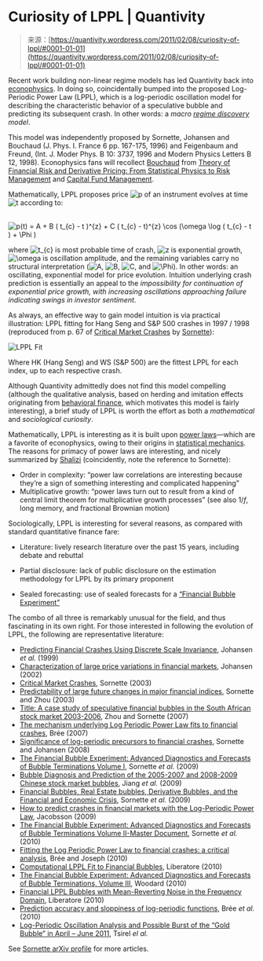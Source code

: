 <!--yml
category: 未分类
date: 2024-05-18 13:43:29
-->

# Curiosity of LPPL | Quantivity

> 来源：[https://quantivity.wordpress.com/2011/02/08/curiosity-of-lppl/#0001-01-01](https://quantivity.wordpress.com/2011/02/08/curiosity-of-lppl/#0001-01-01)

Recent work building non-linear regime models has led Quantivity back into [econophysics](http://en.wikipedia.org/wiki/Econophysics). In doing so, coincidentally bumped into the proposed Log-Periodic Power Law (LPPL), which is a log-periodic oscillation model for describing the characteristic behavior of a speculative bubble and predicting its subsequent crash. In other words: a *macro [regime discovery](https://quantivity.wordpress.com/2010/02/15/regime-discovery/) model*.

This model was independently proposed by Sornette, Johansen and Bouchaud (J. Phys. I. France 6 pp. 167-175, 1996) and Feigenbaum and Freund, (Int. J. Moder Phys. B 10: 3737, 1996 and Modern Physics Letters B 12, 1998). Econophysics fans will recollect [Bouchaud](http://en.wikipedia.org/wiki/Jean-Philippe_Bouchaud) from [Theory of Financial Risk and Derivative Pricing: From Statistical Physics to Risk Management](http://books.google.com/books?id=4IBjPwAACAAJ) and [Capital Fund Management](http://www.cfm.fr).

Mathematically, LPPL proposes price ![p](img/0637d44f45a1263682eb89f795e2890c.png) of an instrument evolves at time ![t](img/867074ff782cf54112401c2854672245.png) according to:

     ![p(t) = A + B ( t_{c} - t )^{z} + C ( t_{c} - t)^{z} \cos (\omega \log ( t_{c} - t ) + \Phi ) ](img/6dc50aa659948748151c962df08eaa17.png)

where ![t_{c}](img/8751911eaa74ae71bb103ca362a01c6a.png) is most probable time of crash, ![z ](img/8ea491c0e0a3826e9aef3ad418844843.png) is exponential growth, ![\omega](img/db1b9ae840e31104f580c666f80c070e.png) is oscillation amplitude, and the remaining variables carry no structural interpretation (![A](img/97df2bf7045f7082addf94e412113d2a.png), ![B](img/ab996e403e502a251f67bad9d08029aa.png), ![C](img/e5cf91abc25ecaf404555860373f6acc.png), and ![\Phi](img/0508bfc5aaee3abbe4b52448a2c9555a.png)). In other words: an oscillating, exponential model for price evolution. Intuition underlying crash prediction is essentially an appeal to the *impossibility for continuation of exponential price growth, with increasing oscillations approaching failure indicating swings in investor sentiment*.

As always, an effective way to gain model intuition is via practical illustration: LPPL fitting for Hang Seng and S&P 500 crashes in 1997 / 1998 (reproduced from p. 67 of [Critical Market Crashes](http://arxiv.org/abs/condmat/0301543) by [Sornette](http://www.er.ethz.ch/people/sornette)):

![LPPL Fit](img/36f39121ea12ed2edd673afb7cdd1304.png "LPPL Fit")

Where HK (Hang Seng) and WS (S&P 500) are the fittest LPPL for each index, up to each respective crash.

Although Quantivity admittedly does not find this model compelling (although the qualitative analysis, based on herding and imitation effects originating from [behavioral finance](http://en.wikipedia.org/wiki/Behavioral_economics), which motivates this model is fairly interesting), a brief study of LPPL is worth the effort as both a *mathematical* and *sociological curiosity*.

Mathematically, LPPL is interesting as it is built upon [power laws](http://en.wikipedia.org/wiki/Power_law)—which are a favorite of econophysics, owing to their origins in [statistical mechanics](http://en.wikipedia.org/wiki/Statistical_mechanics). The reasons for primacy of power laws are interesting, and nicely summarized by [Shalizi](http://cscs.umich.edu/~crshalizi/notabene/power-laws.html) (coincidently, note the reference to Sornette):

*   Order in complexity: “power law correlations are interesting because they’re a sign of something interesting and complicated happening”
*   Multiplicative growth: “power laws turn out to result from a kind of central limit theorem for multiplicative growth processes” (see also 1/*f*, long memory, and fractional Brownian motion)

Sociologically, LPPL is interesting for several reasons, as compared with standard quantitative finance fare:

*   Literature: lively research literature over the past 15 years, including debate and rebuttal

*   Partial disclosure: lack of public disclosure on the estimation methodology for LPPL by its primary proponent
*   Sealed forecasting: use of sealed forecasts for a [“Financial Bubble Experiment”](http://www.ethlife.ethz.ch/archive_articles/100503_prognosenexperiment_nsn/index_EN)

The combo of all three is remarkably unusual for the field, and thus fascinating in its own right. For those interested in following the evolution of LPPL, the following are representative literature:

*   [Predicting Financial Crashes Using Discrete Scale Invariance](http://arxiv.org/abs/cond-mat/9903321), Johansen *et al.* (1999)
*   [Characterization of large price variations in financial markets](http://arxiv.org/abs/cond-mat/0210574), Johansen (2002)
*   [Critical Market Crashes](http://arxiv.org/abs/condmat/0301543), Sornette (2003)
*   [Predictability of large future changes in major financial indices](http://arxiv.org/abs/condmat/0304601), Sornette and Zhou (2003)
*   [Title: A case study of speculative financial bubbles in the South African stock market 2003-2006](http://arxiv.org/abs/physics/0701171), Zhou and Sornette (2007)
*   [The mechanism underlying Log Periodic Power Law fits to financial crashes](http://www.unifr.ch/econophysics/symposium/talks07/FR07%20-%20David%20Bree.pdf), Brée (2007)
*   [Significance of log-periodic precursors to financial crashes](http://arxiv.org/abs/cond-mat/0106520), Sornette and Johansen (2008)
*   [The Financial Bubble Experiment: Advanced Diagnostics and Forecasts of Bubble Terminations Volume I](http://arxiv.org/abs/0911.0454), Sornette *et al.* (2009)
*   [Bubble Diagnosis and Prediction of the 2005-2007 and 2008-2009 Chinese stock market bubbles](http://arxiv.org/abs/0909.1007), Jiang *et al.* (2009)
*   [Financial Bubbles, Real Estate bubbles, Derivative Bubbles, and the Financial and Economic Crisis](http://arxiv.org/abs/0905.0220), Sornette *et al.* (2009)
*   [How to predict crashes in financial markets with the Log-Periodic Power Law](www2.math.su.se/matstat/reports/serieb/2009/rep7/report.pdf), Jacobsson (2009)
*   [The Financial Bubble Experiment: Advanced Diagnostics and Forecasts of Bubble Terminations Volume II-Master Document](http://arxiv.org/abs/1005.5675), Sornette *et al.* (2010)
*   [Fitting the Log Periodic Power Law to financial crashes: a critical analysis](http://arxiv.org/abs/1002.1010), Brée and Joseph (2010)
*   [Computational LPPL Fit to Financial Bubbles](http://arxiv.org/abs/1003.2920), Liberatore (2010)
*   [The Financial Bubble Experiment: Advanced Diagnostics and Forecasts of Bubble Terminations, Volume III](http://arxiv.org/abs/1011.2882), Woodard (2010)
*   [Financial LPPL Bubbles with Mean-Reverting Noise in the Frequency Domain](http://arxiv.org/abs/1009.4835), Liberatore (2010)
*   [Prediction accuracy and sloppiness of log-periodic functions](http://www.unifr.ch/econophysics/paper/download/id/1006.2010/format/pdf), Brée *et al.* (2010)
*   [Log-Periodic Oscillation Analysis and Possible Burst of the “Gold Bubble” in April – June 2011](http://www.unifr.ch/econophysics/paper/download/id/1012.4118/format/pdf), Tsirel *el al.*

See [Sornette arXiv profile](http://arxiv.org/find/q-fin/1/au:+Sornette_D/0/1/0/all/0/1) for more articles.